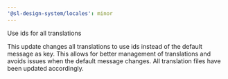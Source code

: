 ```yaml
---
'@sl-design-system/locales': minor
---
```


Use ids for all translations

This update changes all translations to use ids instead of the default message as key. This allows for better management of translations and avoids issues when the default message changes. All translation files have been updated accordingly.